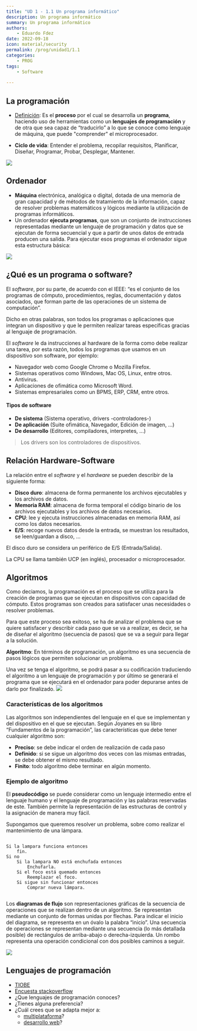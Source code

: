 ```yaml
---
title: "UD 1 - 1.1 Un programa informático"
description: Un programa informático
summary: Un programa informático
authors:
    - Eduardo Fdez
date: 2022-09-18
icon: material/security
permalink: /prog/unidad1/1.1
categories:
    - PROG
tags:
    - Software
    
---
```


## La programación
* [Definición](https://es.wikipedia.org/wiki/Programaci%C3%B3n): Es el **proceso** por el cual se desarrolla un **programa**, haciendo uso de herramientas como un **lenguajes de programación** y de otra que sea capaz de “traducirlo” a lo que se conoce como lenguaje de máquina, que puede "comprender" el microprocesador.
- **Ciclo de vida**: Entender el problema, recopilar requisitos, Planificar, Diseñar, Programar, Probar, Desplegar, Mantener.

![](assets/PROG-U1-CicloVida.png)

## Ordenador 
* **Máquina** electrónica, analógica o digital, dotada de una memoria de gran capacidad y de métodos de tratamiento de la información, capaz de resolver problemas matemáticos y lógicos mediante la utilización de programas informáticos.
* Un ordenador **ejecuta programas**, que son un conjunto de instrucciones representadas mediante un lenguaje de programación y datos que se ejecutan de forma secuencial y que a partir de unos datos de entrada producen una salida. Para ejecutar esos programas el ordenador sigue esta estructura básica:

![](assets/PROG-U1-VonNeuman.png)

## ¿Qué es un programa o software?
El *software*, por su parte, de acuerdo con el IEEE: “es el conjunto de los programas de cómputo, procedimientos, reglas, documentación y datos asociados, que forman parte de las operaciones de un sistema de computación”.

Dicho en otras palabras, son todos los programas o aplicaciones que integran un dispositivo y que le permiten realizar tareas específicas gracias al lenguaje de programación.

El *software* le da instrucciones al hardware de la forma como debe realizar una tarea, por esta razón, todos los programas que usamos en un dispositivo son software, por ejemplo:

* Navegador web como Google Chrome o Mozilla Firefox.
* Sistemas operativos como Windows, Mac OS, Linux, entre otros.
* Antivirus.
* Aplicaciones de ofimática como Microsoft Word.
* Sistemas empresariales como un BPMS, ERP, CRM, entre otros.

#### Tipos de software
- **De sistema** (Sistema operativo, drivers -controladores-)
- **De aplicación** (Suite ofimática, Navegador, Edición de imagen, ...)
- **De desarrollo** (Editores, compiladores, interpretes, ...)

> Los drivers son los controladores de dispositivos.


## Relación Hardware-Software
La relación entre el *software* y el *hardware* se pueden describir de la siguiente forma: 
- **Disco duro**: almacena de forma permanente los archivos ejecutables y los archivos de datos.
- **Memoria RAM**: almacena de forma temporal el código binario de los archivos ejecutables y los archivos de datos necesarios.
- **CPU**: lee y ejecuta instrucciones almacenadas en memoria RAM, así como los datos necesarios.
- **E/S**: recoge nuevos datos desde la entrada, se muestran los resultados, se leen/guardan a disco, ...

El disco duro se considera un periférico de E/S (Entrada/Salida).

La CPU se llama también UCP (en inglés), procesador o microprocesador.

## Algoritmos
Como deciamos, la programación es el proceso que se utiliza para la creación de programas que se ejecutan en dispositivos con capacidad de cómputo. Estos programas son creados para satisfacer unas necesidades o resolver problemas.

Para que este proceso sea exitoso, se ha de analizar el problema que se quiere satisfacer y describir cada paso que se va a realizar, es decir, se ha de diseñar el algoritmo (secuencia de pasos) que se va a seguir para llegar a la solución.

**Algoritmo**: En términos de programación, un algoritmo es una secuencia de pasos lógicos que permiten solucionar un problema.

Una vez se tenga el algoritmo, se podrá pasar a su codificación traduciendo el algoritmo a un lenguaje de programación y por último se generará el programa que se ejecutará en el ordenador para poder depurarse antes de darlo por finalizado.
![](assets/PROG-U1-CicloAlgoritmo.png)


### Características de los algoritmos

Las algoritmos son independientes del lenguaje en el que se implementan y del dispositivo en el que se ejecutan.
Según Joyanes en su libro “Fundamentos de la programación”, las características que debe tener cualquier algoritmo son:

* **Preciso**: se debe indicar el orden de realización de cada paso
* **Definido**: si se sigue un algoritmo dos veces con las mismas entradas, se debe obtener el mismo resultado.
* **Finito**: todo algoritmo debe terminar en algún momento.

### Ejemplo de algoritmo

El **pseudocódigo** se puede considerar como un lenguaje intermedio entre el lenguaje humano y el lenguaje de programación y las palabras reservadas de este. También permite la representación de las estructuras de control y la asignación de manera muy fácil.

Supongamos que queremos resolver un problema, sobre como realizar el mantenimiento de una lámpara.


``` title: programa Mantenimiento Lámpara 

Si la lampara funciona entonces
    fin.
Si no
    Si la lampara NO está enchufada entonces
        Enchufarla.
    Si el foco está quemado entonces
        Reemplazar el foco.
    Si sigue sin funcionar entonces
        Comprar nueva lámpara.
        
``` 

Los **diagramas de flujo** son representaciones gráficas de la secuencia de operaciones que se realizan dentro de un algoritmo.
Se representan mediante un conjunto de formas unidas por flechas. Para indicar el inicio del diagrama, se representa en un óvalo la palabra “inicio”. Una secuencia de operaciones se representan mediante una secuencia (lo más detallada posible) de rectángulos de arriba-abajo o derecha-izquierda. Un rombo representa una operación condicional con dos posibles caminos a seguir.


![](assets/PROG-U1-DiagramaFlujo.png)

## Lenguajes de programación
- [TIOBE](https://www.tiobe.com/tiobe-index/)
- [Encuesta stackoverflow](https://insights.stackoverflow.com/survey/2021#overview)
- ¿Que lenguajes de programación conoces?
- ¿Tienes alguna preferencia?
- ¿Cuál crees que se adapta mejor a:
    * [multiplataforma](https://kotlinlang.org/docs/mpp-intro.html)?
    * [desarrollo web](https://keepcoding.io/blog/lenguajes-desarrollo-web/)?

